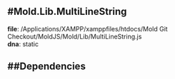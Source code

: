 
#Mold.Lib.MultiLineString
---------------------------------------

__file__: /Applications/XAMPP/xamppfiles/htdocs/Mold Git Checkout/MoldJS/Mold/Lib/MultiLineString.js  
__dna__: static  


	






##Dependencies
--------------




 

 


 



		
